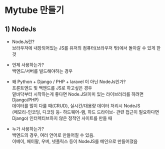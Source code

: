 
# Mytube 만들기

## 1) NodeJs
+   NodeJs란?<br/>
    브라우저에 내장되어있는 JS를 유저의 컴퓨터(브라우저 밖)에서 돌아갈 수 있게 한 것

+   언제 사용하는가?<br/>
    백엔드/서버를 빌드해야하는 경우

+   왜 Python + Django / PHP + laravel 이 아닌 NodeJs인가?<br/>
    프론트엔드 및 백엔드를 JS로 하고싶은 경우<br/>
    밑바닥부터 시작하는게 좋다면 Node.JS(이미 있는 라이브러리를 하려면 Django/PHP)<br/>
    데이터를 많이 다룰 때(CRUD), 실시간/대용량 데이터 처리시 NodeJS<br/>
    (메모리-인코딩, 디코딩 등- 하드웨어-램, 하드 드라이브- 관련 접근이 필요하다면 Django)
    인터렉티브하지 않은 정적인 사이트를 만들 때

+   누가 사용하는가?<br/>
    백엔드의 경우, 여러 언어로 만들어질 수 있음.<br/>
    이베이, 페이팔, 우버, 넷플릭스 등이 NodeJS를 메인으로 만들어졌음<br/>
    

